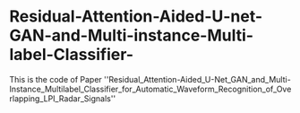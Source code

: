 # Residual-Attention-Aided-U-net-GAN-and-Multi-instance-Multi-label-Classifier-
This is the code of Paper ''Residual_Attention-Aided_U-Net_GAN_and_Multi-Instance_Multilabel_Classifier_for_Automatic_Waveform_Recognition_of_Overlapping_LPI_Radar_Signals''
